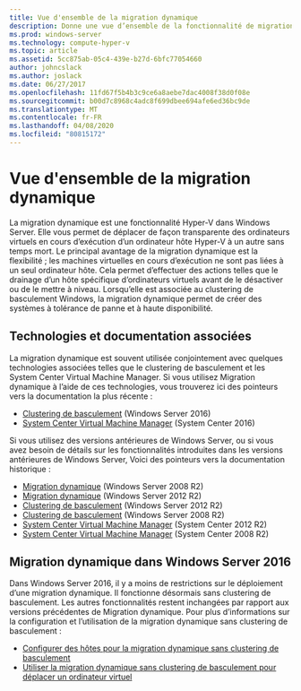 ```yaml
---
title: Vue d'ensemble de la migration dynamique
description: Donne une vue d’ensemble de la fonctionnalité de migration dynamique dans Windows Server 2016.
ms.prod: windows-server
ms.technology: compute-hyper-v
ms.topic: article
ms.assetid: 5cc875ab-05c4-439e-b27d-6bfc77054660
author: johncslack
ms.author: joslack
ms.date: 06/27/2017
ms.openlocfilehash: 11fd67f5b4b3c9ce6a8aebe7dac4008f38d0f08e
ms.sourcegitcommit: b00d7c8968c4adc8f699dbee694afe6ed36bc9de
ms.translationtype: MT
ms.contentlocale: fr-FR
ms.lasthandoff: 04/08/2020
ms.locfileid: "80815172"
---
```

# <a name="live-migration-overview"></a>Vue d'ensemble de la migration dynamique

La migration dynamique est une fonctionnalité Hyper-V dans Windows Server.  Elle vous permet de déplacer de façon transparente des ordinateurs virtuels en cours d’exécution d’un ordinateur hôte Hyper-V à un autre sans temps mort.  Le principal avantage de la migration dynamique est la flexibilité ; les machines virtuelles en cours d’exécution ne sont pas liées à un seul ordinateur hôte.  Cela permet d’effectuer des actions telles que le drainage d’un hôte spécifique d’ordinateurs virtuels avant de le désactiver ou de le mettre à niveau.  Lorsqu’elle est associée au clustering de basculement Windows, la migration dynamique permet de créer des systèmes à tolérance de panne et à haute disponibilité. 

## <a name="related-technologies-and-documentation"></a>Technologies et documentation associées

La migration dynamique est souvent utilisée conjointement avec quelques technologies associées telles que le clustering de basculement et les System Center Virtual Machine Manager.  Si vous utilisez Migration dynamique à l’aide de ces technologies, vous trouverez ici des pointeurs vers la documentation la plus récente :
* [Clustering de basculement](../../../failover-clustering/failover-clustering-overview.md) (Windows Server 2016) 
* [System Center Virtual Machine Manager](https://docs.microsoft.com/system-center/vmm/) (System Center 2016) 

Si vous utilisez des versions antérieures de Windows Server, ou si vous avez besoin de détails sur les fonctionnalités introduites dans les versions antérieures de Windows Server, Voici des pointeurs vers la documentation historique : 
* [Migration dynamique](https://technet.microsoft.com/library/ee815293(v=ws.10).aspx) (Windows Server 2008 R2)  
* [Migration dynamique](https://technet.microsoft.com/library/hh831435(v=ws.11).aspx) (Windows Server 2012 R2) 
* [Clustering de basculement](https://technet.microsoft.com/library/hh831579(v=ws.11).aspx) (Windows Server 2012 R2)
* [Clustering de basculement](https://technet.microsoft.com/library/ff182338(v=ws.10).aspx) (Windows Server 2008 R2)
* [System Center Virtual Machine Manager](https://technet.microsoft.com/library/gg610610.aspx) (System Center 2012 R2)
* [System Center Virtual Machine Manager](https://technet.microsoft.com/library/cc917964.aspx) (System Center 2008 R2)

## <a name="live-migration-in-windows-server-2016"></a>Migration dynamique dans Windows Server 2016

Dans Windows Server 2016, il y a moins de restrictions sur le déploiement d’une migration dynamique.  Il fonctionne désormais sans clustering de basculement.  Les autres fonctionnalités restent inchangées par rapport aux versions précédentes de Migration dynamique.  Pour plus d’informations sur la configuration et l’utilisation de la migration dynamique sans clustering de basculement : 
* [Configurer des hôtes pour la migration dynamique sans clustering de basculement](../deploy/set-up-hosts-for-live-migration-without-failover-clustering.md)
* [Utiliser la migration dynamique sans clustering de basculement pour déplacer un ordinateur virtuel](use-live-migration-without-failover-clustering-to-move-a-virtual-machine.md)